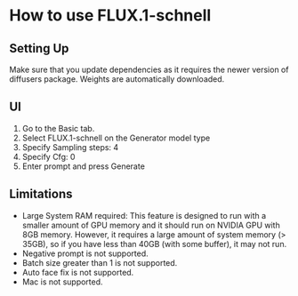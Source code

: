# How to use FLUX.1-schnell

## Setting Up
Make sure that you update dependencies as it requires the newer version of diffusers package.
Weights are automatically downloaded.

## UI
1. Go to the Basic tab.
1. Select FLUX.1-schnell on the Generator model type
1. Specify Sampling steps: 4
1. Specify Cfg: 0
1. Enter prompt and press Generate

## Limitations
- Large System RAM required: This feature is designed to run with a smaller amount of GPU memory and it should run on NVIDIA GPU with 8GB memory.
  However, it requires a large amount of system memory (> 35GB), so if you have less than 40GB (with some buffer), it may not run.
- Negative prompt is not supported.
- Batch size greater than 1 is not supported.
- Auto face fix is not supported.
- Mac is not supported.